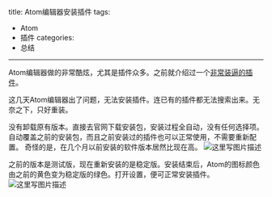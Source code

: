 title: Atom编辑器安装插件
tags:
- Atom
- 插件
categories:
- 总结
---

Atom编辑器做的非常酷炫，尤其是插件众多。之前就介绍过一个[非常装逼的插件](http://blog.csdn.net/u011303443/article/details/52049958)。

这几天Atom编辑器出了问题，无法安装插件。连已有的插件都无法搜索出来。无奈之下，只好重装。

没有卸载原有版本。直接去官网下载安装包，安装过程全自动，没有任何选择项。自动覆盖之前的安装包，而且之前安装过的插件也可以正常使用，不需要重新配置。
奇怪的是，在几个月以前安装的软件版本居然比现在高。
![这里写图片描述](http://img.blog.csdn.net/20160828224714977)

之前的版本是测试版，现在重新安装的是稳定版。安装结束后，Atom的图标颜色由之前的黄色变为稳定版的绿色。打开设置，便可正常安装插件。
![这里写图片描述](http://img.blog.csdn.net/20160828224929025)
